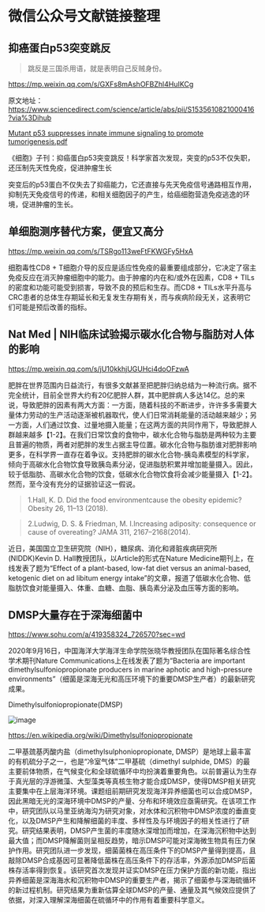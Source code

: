 # 微信公众号文献链接整理

## 抑癌蛋白p53突变跳反

> 跳反是三国杀用语，就是表明自己反贼身份。

https://mp.weixin.qq.com/s/GXFs8mAshOFBZhl4HuIKCg

原文地址：https://www.sciencedirect.com/science/article/abs/pii/S1535610821000416?via%3Dihub

[Mutant p53 suppresses innate immune signaling to promote tumorigenesis.pdf](https://github.com/lifescience4ever/Files/blob/main/Mutant%20p53%20suppresses%20innate%20immune%20signaling%20to%20promote%20tumorigenesis.pdf)

《细胞》子刊：抑癌蛋白p53突变跳反！科学家首次发现，突变的p53不仅失职，还压制先天性免疫，促进肿瘤生长

突变后的p53蛋白不仅失去了抑癌能力，它还直接与先天免疫信号通路相互作用，抑制先天免疫信号的传递，和相关细胞因子的产生，给癌细胞营造免疫逃逸的环境，促进肿瘤的生长。


## 单细胞测序替代方案，便宜又高分

https://mp.weixin.qq.com/s/TSRgo113weFtFKWGFy5HxA

细胞毒性CD8 + T细胞介导的反应是适应性免疫的最重要组成部分，它决定了宿主免疫反应在消灭肿瘤细胞中的能力。由于肿瘤的内在和/或外在因素，CD8 + TILs的密度和功能可能受到损害，导致不良的预后和生存。而CD8 + TILs水平升高与CRC患者的总体生存期延长和无复发生存期有关，而与疾病阶段无关，这表明它们可能是预后改善的指标。

## Nat Med | NIH临床试验揭示碳水化合物与脂肪对人体的影响

https://mp.weixin.qq.com/s/jU10kkhjUGUHci4doOFzwA

肥胖在世界范围内日益流行，有很多文献甚至把肥胖归纳总结为一种流行病。据不完全统计，目前全世界大约有20亿肥胖人群，其中肥胖病人多达14亿。总的来说，导致肥胖的因素有两大方面：一方面，随着科技的不断进步，许许多多需要大量体力劳动的生产活动逐渐被机器取代，使人们日常消耗能量的活动越来越少；另一方面，人们通过饮食、过量地摄入能量；在这两方面的共同作用下，导致肥胖人群越来越多【1-2】。在我们日常饮食的食物中，碳水化合物与脂肪是两种较为主要且普遍的物质，两者对肥胖的发生占据主导位置。碳水化合物与脂肪谁对肥胖影响更多，在科学界一直存在着争议。支持肥胖的碳水化合物-胰岛素模型的科学家，倾向于高碳水化合物饮食导致胰岛素分泌，促进脂肪积累并增加能量摄入。因此，较于低脂肪、高碳水化合物的饮食，低碳水化合物饮食将会减少能量摄入【1-2】。然而，至今没有充分的证据验证这一假说。

> 1.Hall, K. D. Did the food environmentcause the obesity epidemic? Obesity 26, 11–13 (2018).

> 2.Ludwig, D. S. & Friedman, M. I.Increasing adiposity: consequence or cause of overeating? JAMA 311, 2167–2168(2014).

近日，美国国立卫生研究院（NIH），糖尿病、消化和肾脏疾病研究所(NIDDK)Kevin D. Hall教授团队，以Article的形式在Nature Medicine期刊上，在线发表了题为“Effect of a plant-based, low-fat diet versus an animal-based, ketogenic diet on ad libitum energy intake”的文章，报道了低碳水化合物、低脂肪饮食对能量摄入、体重、血糖、血脂、胰岛素分泌及血压等方面的影响。

## DMSP大量存在于深海细菌中

https://www.sohu.com/a/419358324_726570?sec=wd

2020年9月16日，中国海洋大学海洋生命学院张晓华教授团队在国际著名综合性学术期刊Nature Communications上在线发表了题为“Bacteria are important dimethylsulfoniopropionate producers in marine aphotic and high-pressure environments”（细菌是深海无光和高压环境下的重要DMSP生产者）的最新研究成果。

Dimethylsulfoniopropionate(DMSP)

![image](https://github.com/lifescience4ever/Files/blob/main/DMSP.png)

https://en.wikipedia.org/wiki/Dimethylsulfoniopropionate

二甲基巯基丙酸内盐（dimethylsulphoniopropionate, DMSP）是地球上最丰富的有机硫分子之一，也是“冷室气体”二甲基硫（dimethyl sulphide, DMS）的最主要前体物质，在气候变化和全球硫循环中均扮演着重要角色。以前普遍认为生存于真光层的浮游微藻、大型藻类等真核生物才能合成DMSP，使得DMSP相关研究主要集中在上层海洋环境。课题组前期研究发现海洋异养细菌也可以合成DMSP，因此黑暗无光的深海环境中DMSP的产量、分布和环境效应亟需研究。在该项工作中，研究团队以马里亚纳海沟为研究对象，对水体和沉积物中DMSP浓度的垂直变化，以及DMSP产生和降解细菌的丰度、多样性及与环境因子的相关性进行了研究。研究结果表明，DMSP产生菌的丰度随水深增加而增加，在深海沉积物中达到最大值；而DMSP降解菌则呈相反趋势，暗示DMSP可能对深海微生物具有压力保护作用。研究团队进一步发现，细菌菌株在高压条件下的DMSP产量得到提高，且敲除DMSP合成基因可显著降低菌株在高压条件下的存活率，外源添加DMSP后菌株存活率得到恢复。该研究首次发现并证实DMSP在压力保护方面的新功能，指出异养细菌是深海海水和沉积物中DMSP的重要生产者，揭示了细菌参与深海硫循环的新过程机制。研究结果为重新估算全球DMSP的产量、通量及其气候效应提供了依据，对深入理解深海细菌在硫循环中的作用有着重要科学意义。




